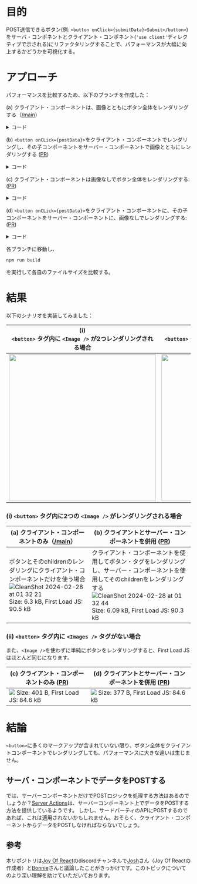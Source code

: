 
# 目的

POST送信できるボタン(例: `<button onClick={submitData}>Submit</button>`) をサーバ・コンポネントとクライアント・コンポネント(`'use client'`ディレクティブで示される)にリファクタリングすることで、パフォーマンスが大幅に向上するかどうかを可視化する。

# アプローチ

パフォーマンスを比較するため、以下のブランチを作成した：

(a) クライアント・コンポーネントは、画像とともにボタン全体をレンダリングする（[/main](https://github.com/sheleoni/nextJS-server-components-performance-optimization/tree/main)）

<details>
  <summary>コード
</summary>
  
```jsx
// /page.js
'use client'
import styles from "./page.module.css";
import UnicornImage from "./Uni-code_Unicorn_.png";
import UnicornInTheSunImage from "./Unicorn_In_The_Sun.png";
import Image from "next/image";
const postSomeData = async () => {
    const res = await fetch('/api/sendData/', {method: 'POST'});
    window.alert("Data posted!")
}

export default function Home() {
  return (
    <main className={styles.main}>
        <button onClick={postSomeData}>
            <Image src={UnicornImage} alt={"Image of a unicorn typing on a laptop."} width={150} height={150} />
            <p>
                <Image src={UnicornInTheSunImage} alt={"Image of a unicorn at the beach."} width={300} height={300} />
            </p>
            <p>
                Submit (POST data)
            </p>
        </button>
    </main>
  );
}

```
</details>

(b) `<button onCLick={postData}>`をクライアント・コンポーネントでレンダリングし、その子コンポーネントをサーバー・コンポーネントで画像とともにレンダリングする ([PR](https://github.com/sheleoni/nextJS-server-components-performance-optimization/pull/1))

<details>
 <summary>
  コード
 </summary>
 
 ```jsx
 // page.js (server component)
 import styles from "./page.module.css";
import UnicornImage from "./Uni-code_Unicorn_.png";
import UnicornInTheSunImage from "./Unicorn_In_The_Sun.png";
import Image from "next/image";
import {ButtonContainer} from "@/app/components/ButtonContainer";


export default function Home() {
  return (
    <main className={styles.main}>
        <ButtonContainer>
            <Image src={UnicornImage} alt={"Image of a unicorn typing on a laptop."} width={150} height={150}/>
            <p>
                <Image src={UnicornInTheSunImage} alt={"Image of a unicorn at the beach."} width={300} height={300}/>
            </p>
            <p>
                Submit (POST data)
            </p>
        </ButtonContainer>
    </main>
  );
} 
 ```

```jsx
// ButtonContainer.jsx (Client component)
'use client'

export function ButtonContainer ({ children }) {

    const postSomeData = async () => {
        const res = await fetch('/api/sendData/', {method: 'POST'});
        window.alert("Data posted!")
    }

    return (
        <button onClick={postSomeData}>
            {children}
        </button>
    )

}
```
</details>

(c) クライアント・コンポーネントは画像なしでボタン全体をレンダリングする: ([PR](https://github.com/sheleoni/nextJS-server-components-performance-optimization/pull/2))


<details>
 <summary>
  コード
 </summary>

```jsx
// /page.js (client component)
'use client'
import styles from "./page.module.css";
const postSomeData = async () => {
    const res = await fetch('/api/sendData/', {method: 'POST'});
    window.alert("Data posted!")
}

export default function Home() {
  return (
    <main className={styles.main}>
        <button onClick={postSomeData}>
            <p>
                Submit (POST data)
            </p>
        </button>
    </main>
  );
}
```
 
</details>


(d) `<button onCLick={postData}>`をクライアント・コンポーネントに、その子コンポーネントをサーバー・コンポーネントに、画像なしでレンダリングする: ([PR](https://github.com/sheleoni/nextJS-server-components-performance-optimization/pull/3))

<details>
 <summary>
  コード
 </summary>

```jsx
// page.js (server component)
import styles from "./page.module.css";
import {ButtonContainer} from "@/app/components/ButtonContainer";


export default function Home() {
  return (
    <main className={styles.main}>
        <ButtonContainer>
            <p>
                Submit (POST data)
            </p>
        </ButtonContainer>
    </main>
  );
}
```

```jsx
// ButtonContainer.jsx (client component)
'use client'

export function ButtonContainer ({ children }) {

    const postSomeData = async () => {
        const res = await fetch('/api/sendData/', {method: 'POST'});
        window.alert("Data posted!")
    }

    return (
        <button onClick={postSomeData}>
            {children}
        </button>
    )

}
```
</details>


<p>各ブランチに移動し、

```bash
npm run build
```
を実行して各自のファイルサイズを比較する。

# 結果

以下のシナリオを実装してみました：

| (i) <br /> `<button>` タグ内に `<Image />` が2つレンダリングされる場合                                                                                                       | (ii) <br /> `<button>` タグ内に `<Images />` タグがレンダリングされない場合                                                                                                   |
|-------------------------------------------------------------------------------------------------------------------------------------------------------------|------------------------------------------------------------------------------------------------------------------------------------------------------------|
| <img src="https://github.com/sheleoni/nextJS-server-components-performance-optimization/assets/85994674/57150e2d-e4e2-4c97-a7f1-4be0a357cca3" height="400"> | <img src="https://github.com/sheleoni/nextJS-server-components-performance-optimization/assets/85994674/591f7d21-a360-480c-bfd2-15f57e0e345a" width="400"> |


### (i) `<button>` タグ内に2つの `<Image />` がレンダリングされる場合
| (a) クライアント・コンポーネントのみ（[/main](https://github.com/sheleoni/nextJS-server-components-performance-optimization/tree/main)）                                                                                                                            | (b) クライアントとサーバー・コンポーネントを併用 ([PR](https://github.com/sheleoni/nextJS-server-components-performance-optimization/pull/1)) |
|---------------------------------------------------------------------------------------------------------------------------------------------------------------------------------------------------------------------------------------------------|---------------------------|
| ボタンとそのchildrenのレンダリングにクライアント・コンポーネントだけを使う場合 ![CleanShot 2024-02-28 at 01 32 21](https://github.com/sheleoni/nextJS-server-components-performance-optimization/assets/85994674/3b5ef108-4553-4b60-a7cb-54e1c4ece290) Size: 6.3 kB, First Load JS: 90.5 kB | クライアント・コンポーネントを使用してボタン・タグをレンダリングし、サーバー・コンポーネントを使用してそのchildrenをレンダリングする ![CleanShot 2024-02-28 at 01 32 44](https://github.com/sheleoni/nextJS-server-components-performance-optimization/assets/85994674/5502274f-9e08-4415-bec0-1c7fc56be114) Size: 6.09 kB, First Load JS: 90.3 kB |

### (ii) `<button>` タグ内に `<Images />` タグがない場合

また、`<Image />`を使わずに単純にボタンをレンダリングすると、First Load JSはほとんど同じになります。

| (c) クライアント・コンポーネントのみ ([PR](https://github.com/sheleoni/nextJS-server-components-performance-optimization/pull/2))                                                                  | (d) クライアントとサーバー・コンポーネントを併用 ([PR](https://github.com/sheleoni/nextJS-server-components-performance-optimization/pull/3))                                                            |
|------------------------------------------------------------------------------------------------------------------------------------------------------------------------------------|------------------------------------------------------------------------------------------------------------------------------------------------------------------------------------|
| <img src="https://github.com/sheleoni/nextJS-server-components-performance-optimization/assets/85994674/08ce9d73-3248-4f40-a479-1f8321928bbd"> Size: 401 B, First Load JS: 84.6 kB | <img src="https://github.com/sheleoni/nextJS-server-components-performance-optimization/assets/85994674/aa1bee1a-3df2-4259-be6d-bda85aa2e6c3"> Size: 377 B, First Load JS: 84.6 kB |

# 結論

`<button>`に多くのマークアップが含まれていない限り、ボタン全体をクライアントコンポーネントでレンダリングしても、パフォーマンスに大きな違いは生じません。

## サーバ・コンポーネントでデータをPOSTする

では、サーバーコンポーネントだけでPOSTロジックを処理する方法はあるのでしょうか？[Server Actions](https://nextjs.org/docs/app/building-your-application/data-fetching/server-actions-and-mutations)は、サーバーコンポーネント上でデータをPOSTする方法を提供しているようです。 しかし、サードパーティのAPIにPOSTするのであれば、これは適用されないかもしれません。おそらく、クライアント・コンポーネントからデータをPOSTしなければならないでしょう。

## 参考

本リポジトリは[Joy Of React](https://www.joyofreact.com/)のdiscordチャンネルで[Josh](https://twitter.com/JoshWComeau)さん（Joy Of Reactの作成者）と[Bonnie](https://bonnie.dev/)さんと議論したことがきっかけです。このトピックについてのより深い理解を助けていただいております。
